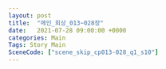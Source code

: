 ```yaml
---
layout: post
title:  "메인_회상_013~028장"
date:   2021-07-28 09:00:00 +0000
categories: Main
Tags: Story Main
SceneCode: ["scene_skip_cp013-028_q1_s10"]
---
```

